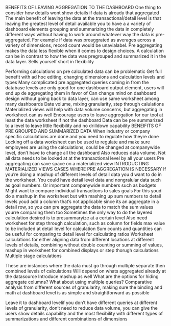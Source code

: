 BENEFITS OF LEAVING AGGREGATION TO THE DASHBOARD
One thing to consider how details wont show details if data is already that aggregated
The main benefit of leaving the data at the transactional/detail level is that leaving the greatest level of detail available you to have a a variety of dashboard elements grouping and summarizing the data in completely different ways without having to work around whatever way the data is pre-aggregated. For example if data was preaggrated as averages across a variety of dimensions, record count would be unavialabel. Pre aggregating makes the data less flexible when it comes to design choices. A calculation can be in contrast to how the data was pregrouped and summarized it in the data layer.  Sells yourself short in flexibility

Performing calculations on pre calculated data can be problematic
Get full benefit with ad hoc editing, changing dimensions and calculation levels and types
Many complicated pre aggregated queries coming in from the database levels are only good for one dashboard output element, users will end up de aggregating them in favor of 
Can change mind on dashboard design without going back to data layer, can use same worksheet among many dashboards
Date volume, mixing granularity, step through calulations
Materialized views will help with data volume concerns, but aggregating in worksheet can as well
Encourage users to leave aggregation for our tool at least the data worksheet if not the dashboard
Data can be pre summarized to a level to leave little flexibility and no drilldown capability
BENEIFITS OF PRE GROUPED AND SUMMARIZED DATA
When industry or company specific calculations are done and you need to regulate how theyre done
Locking off a data worksheet can be used to regulate and make sure employees are using the calculations, could be changed at companywide level, don’t have to change all the dashboard
Also reduces data volume. 
Not all data needs to be looked at at the transactional level by all your users
Pre aggregating can save space on a materialized view
INTRODUCTING MATERIALIZED VIEWS
CASES WHERE PRE AGGREGATION IS NECESSARY
If you’re doing a mashup of different levels of detail data you d want to do in the worksheet. You could have detail level data and nongralular data such as goal numbers. Or important companywide numbers such as budgets
Might want to compare individual transactions to sales goals
For this youd do a mashup in the worksheet but with mashing up sum numbers to detail levels youd add a column that’s not applicable since its an aggregate in a detail row, so you can pre aggregate the data to match the sum values yourre comparing them too
Sometimes the only way to do the layered calculation desired is to presummaryize at a certain level
Also need worksheet for step through calculation, such as column for fields max value  to be included at detail level for calculation
Sum counts and quantities  can be useful for comparing to detail level for calculating ratios
Worksheet calculations for either aligning data from different locations at different levels of details, combining without double counting or summing of values, mashup in worksheet for combined displays or step thorugh calculations
Multiple stage calculations

These are instances where the data must go through multiple separate then combined levels of calculations
Will depend on whats aggregated already at the datasource
Introduce mashup as well
What are the options for hiding aggregate columns?
What about using multiple queries?
Comparative analysis from different sources of granularity, making sure the binding and math at dashboard level is as simple and straightforward as possible

Leave it to dashboard levelif you don’t have different  queries at different levels of granularity, don’t need to reduce data volume, you can give the users show details capability and the most flexibility with different types of summarizations and different combinations of dimensions


